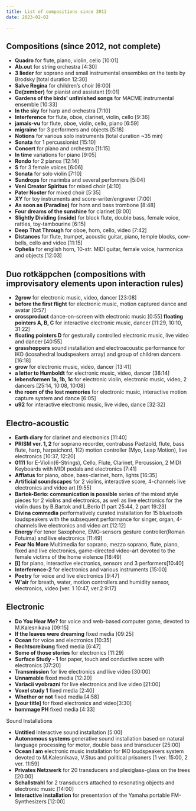 ```yaml
---
title: List of compositions since 2012
date: 2023-02-02

---
```



## Compositions (since 2012, not complete)


- **Quadro** for flute, piano, violin, cello [10:01]
- **Ab.out**  for string orchestra [4:30]
- **3 lieder** for soprano and small instrumental ensembles on the texts by Brodsky [total duration 12:30]
- **Salve Regina** for children’s choir [6:00]
- **De(zember)** for pianist and assistant [9:01]
- **Gardens of the birds' unfinished songs** for MACME instrumental ensemble [10:33]
- **In the sky** for harp and orchestra  [7:10]
- **Interference** for  flute, oboe, clarinet, violin, cello [9:36]
- **jamais-vu** for flute, oboe, violin, cello, piano [6:59]
- **migraine** for 3 performers and objects [5:18]
- **Notions** for various solo instruments (total duration ~35 min)
- **Sonata** for 1 percussionist [15:10]
- **Concert** for piano and orchestra [11:15]
- **In time** variations for piano [9:05]
- **Rondo** for 2 pianos [12:14]
- **S**  for 3 female voices [6:06]
- **Sonata** for solo violin [7:10]
- **Sundrops** for marimba and several performers [5:04]
- **Veni Creator Spiritus** for mixed choir [4:10]
- **Pater Noster** for mixed choir [5:35]
- **XY** for toy instruments and score-writer/engraver [7:00]
- **As soon as (Paradise)** for horn and bass trombone [8:48]
- **Four dreams of the sunshine**  for clarinet [8:00]
- **Slightly Dividing (inside)** for block flute, double bass, female voice, rattles, toy-tambourine [6:15]
- **Deep That Through** for oboe, horn, cello, video [7:42]
- **Distances** for flute, trumpet, acoustic guitar, piano, temple blocks, cow-bells, cello and video [11:15]
- **Ophelia** for english horn, 10-str. MIDI guitar, female voice, harmonica and objects [12:03]

 
## **Duo rotkäppchen (compositions with improvisatory elements upon interaction rules)**

- **2grow**  for electronic music, video, dancer [23:08]
- **before the first flight** for electronic music, motion captured dance and avatar [0:57]
- **crossproduct** dance-on-screen with electronic music [0:55]
**floating pointers A, B, C**  for interactive electronic music, dancer [11:29, 10:10, 31:22]
- **floating pointers D**  for gesturally controlled electronic music, live video and dancer [40:55]
- **grasshoppers**  sound installation and electroacoustic performance for IKO (icosahedral loudspeakers array) and group of children dancers [16:18]
- **grow** for electronic music, video, dancer [13:41]
- **a letter to Humboldt**  for electronic music, video, dancer [38:14]
- **lebensformen  1a, 1b, 1c** for electronic violin, electronic music, video, 2 dancers [25:14, 10:08, 10:08]
- **the room of the lost memories**  for electronic music, interactive motion capture system and dance [6:05]
- **u92**  for interactive electronic music, live video, dance [32:32]
  

## **Electro-acoustic**

- **Earth diary** for clarinet and electronics [11:40]
- **PRISM  ver. 1, 2** for soprano recorder, contrabass Paetzold, flute, bass flute, harp, harpsichord, 1(2) motion controller (Myo, Leap Motion), live electronics [10:37, 12:20]
- **0111** for E-Violin(6-Strings), Cello, Flute, Clarinet, Percussion, 2 MIDI Keyboards with MIDI pedals and electronics [7:41]
- **Afflatus** for piano, oboe, bass-clarinet, horn, lights [16:35]
- **Artificial soundscapes** for 2 violins, interactive score, 4-channels live electronics and video art [9:55]
- **Bartok-Berio: communication is possible** series of the mixed style pieces for 2 violins and electronics, as well as live electronics for the violin duos by B.Bartok and L.Berio [1 part 25:44, 2 part 19:23]
- **Divina commedia** performatively curated installation for 15 bluetooth loudspeakers with the subsequent performance for singer, organ, 4-channels live electronics and video art [12:12]
- **Energy** For tenor Saxophone, EMG-sensors gesture controller(Roman Fotuima) and live electronics [11:49]
- **Fear No More** Multimedia for soprano, mezzo soprano, flute, piano, fixed and live electronics, game-directed video-art devoted to the female victims of the home violence [18:49]
- **[i]** for piano, interactive electronics, sensors and 3 performers[10:40]
- **Interference-2** for electronics and various instruments [15:00]
- **Poetry** for voice and live electronics [9:47]
- **W'air** for breath, water, motion controllers and humidity sensor, electronics, video [ver. 1 10:47, ver.2 9:17]



## **Electronic**

- **Do You Hear Me?** for voice and web-based computer game, devoted to M.Kalesnikava [09:15]
- **If the leaves were dreaming** fixed media [09:25]
- **Ocean** for voice and electronics [10:35]
- **Rechtscreibung** fixed media [6:47]
- **Some of those stories** for electronics [11:29]
- **Surface Study - 1** for paper, touch and conductive score with electronics [07:20]
- **Transmission** for live electronics and live video [30:00]
- **Unnamable** fixed media [12:20]
- **Variacii vyobrazni** for live electronics and live video [21:00]
- **Voxel study 1** fixed media [2:40]
- **Whether or not** fixed media [4:58]
- **[your title]** for fixed electronics and video[3:30]
- **hommage PH** fixed media [4:33]



Sound Installations

- **Untitled** interactive sound installation [5:00]
- **Autonomous systems** generative sound installation based on natural language processing for motor, double bass and transducer [25:00]
- **Ocean I am** electronic music installation for IKO loudspeakers system devoted to M.Kalesnikava, V.Stus and political prisoners [1 ver. 15:00, 2 ver. 11:59]
- **Privates Netzwerk** for 20 transducers and plexiglass-glass on the trees [20:00]
- **Schallstrahl** for 2 transducers attached to resonating objects and electronic music [14:00]
- **Interactive installation** for presentation of the Yamaha portable FM-Synthesizers [12:00]

